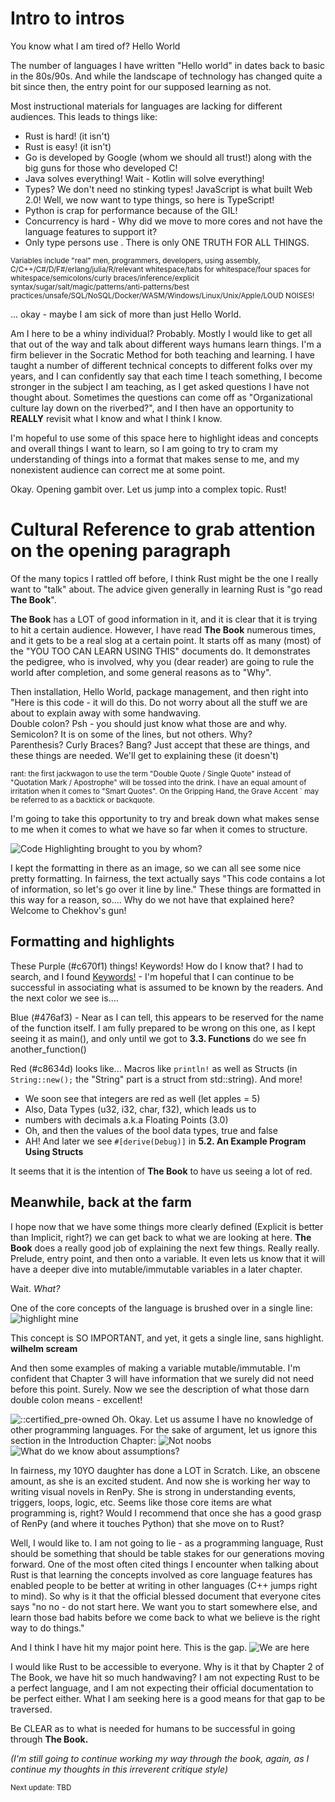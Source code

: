 # Intro to intros

You know what I am tired of? Hello World

The number of languages I have written "Hello world" in dates back to basic in the 80s/90s. And while the landscape of technology has changed quite a bit since then, the entry point for our supposed learning as not.

Most instructional materials for languages are lacking for different audiences. This leads to things like:


- Rust is hard! (it isn't)
- Rust is easy! (it isn't)
- Go is developed by Google (whom we should all trust!) along with the big guns for those who developed C!
- Java solves everything! Wait - Kotlin will solve everything!
- Types? We don't need no stinking types! JavaScript is what built Web 2.0! Well, we now want to type things, so here is TypeScript!
- Python is crap for performance because of the GIL!
- Concurrency is hard - Why did we move to more cores and not have the language features to support it?
- Only $%{DEROGATORY_VARIABLE}%$ type persons use $%{JUDGMENT_VARIABLE}%$. There is only ONE TRUTH FOR ALL THINGS.

<sup>Variables include "real" men, programmers, $%{SUBVAR}%$ developers, using assembly, C/C++/C#/D/F#/erlang/julia/R/relevant whitespace/tabs for whitespace/four spaces for whitespace/semicolons/curly braces/inference/explicit syntax/sugar/salt/magic/patterns/anti-patterns/best practices/unsafe/SQL/NoSQL/Docker/WASM/Windows/Linux/Unix/Apple/LOUD NOISES!</sup>

... okay - maybe I am sick of more than just Hello World.

Am I here to be a whiny individual? Probably. Mostly I would like to get all that out of the way and talk about different ways humans learn things. I'm a firm believer in the Socratic Method for both teaching and learning. I have taught a number of different technical concepts to different folks over my years, and I can confidently say that each time I teach something, I become stronger in the subject I am teaching, as I get asked questions I have not thought about. Sometimes the questions can come off as "Organizational culture lay down on the riverbed?", and I then have an opportunity to __REALLY__ revisit what I know and what I think I know.

I'm hopeful to use some of this space here to highlight ideas and concepts and overall things I want to learn, so I am going to try to cram my understanding of things into a format that makes sense to me, and my nonexistent audience can correct me at some point.

Okay. Opening gambit over. Let us jump into a complex topic. Rust!



# Cultural Reference to grab attention on the opening paragraph
Of the many topics I rattled off before, I think Rust might be the one I really want to "talk" about. The advice given generally in learning Rust is "go read **The Book**".

**The Book** has a LOT of good information in it, and it is clear that it is trying to hit a certain audience. However, I have read **The Book** numerous times, and it gets to be a real slog at a certain point. It starts off as many (most) of the "YOU TOO CAN LEARN USING THIS" documents do. It demonstrates the pedigree, who is involved, why you (dear reader) are going to rule the world after completion, and some general reasons as to "Why".


<p>Then installation, Hello World, package management, and then right into "Here is this code - it will do this. Do not worry about all the stuff we are about to explain away with some handwaving.
<br />Double colon? Psh - you should just know what those are and why.
<br />Semicolon? It is on some of the lines, but not others. Why?
<br />Parenthesis? Curly Braces? Bang? Just accept that these are things, and these things are needed. We'll get to explaining these (it doesn't)
</p>
<sup> rant: the first jackwagon to use the term "Double Quote / Single Quote" instead of "Quotation Mark / Apostrophe" will be tossed into the drink. I have an equal amount of irritation when it comes to "Smart Quotes". On the Gripping Hand, the Grave Accent ` may be referred to as a backtick or backquote. </sup>

I'm going to take this opportunity to try and break down what makes sense to me when it comes to what we have so far when it comes to structure.

<img src="images/mrt01.png" title="Code Highlighting brought to you by whom?"/>

I kept the formatting in there as an image, so we can all see some nice pretty formatting. In fairness, the text actually says "This code contains a lot of information, so let's go over it line by line."
These things are formatted in this way for a reason, so.... Why do we not have that explained here? Welcome to Chekhov's gun!


## Formatting and highlights

These Purple (#c670f1) things! Keywords! How do I know that? I had to search, and I found [Keywords!](https://doc.rust-lang.org/reference/keywords.html) - I'm hopeful that I can continue to be successful in associating what is assumed to be known by the readers. And the next color we see is....

Blue (#476af3) - Near as I can tell, this appears to be reserved for the name of the function itself. I am fully prepared to be wrong on this one, as I kept seeing it as main(), and only until we got to <b>3.3. Functions</b> do we see fn
another_function()

Red (#c8634d) looks like... Macros like `println!` as well as Structs (in `String::new();` the "String" part is a struct from std::string). And more!

- We soon see that integers are red as well (let apples = 5)
- Also, Data Types (u32, i32, char, f32), which leads us to
- numbers with decimals a.k.a Floating Points (3.0)
- Oh, and then the values of the bool data types, true and false
- AH! And later we see `#[derive(Debug)]` in **5.2. An Example Program Using Structs**

It seems that it is the intention of **The Book** to have us seeing a lot of red.

## Meanwhile, back at the farm

I hope now that we have some things more clearly defined (Explicit is better than Implicit, right?) we can get back to what we are looking at here.
**The Book** does a really good job of explaining the next few things. Really really. Prelude, entry point, and then onto a variable. It even lets us know that it will have a deeper dive into mutable/immutable variables in a later chapter.

Wait. *What?*

One of the core concepts of the language is brushed over in a single line:
<img src="images/mrt02.png" title="highlight mine"/>


This concept is SO IMPORTANT, and yet, it gets a single line, sans highlight. **wilhelm scream**

And then some examples of making a variable mutable/immutable. I'm confident that Chapter 3 will have information that we surely did not need before this point. Surely.
Now we see the description of what those darn double colon means - excellent!

<img src="images/mrt03.png" title="::certified_pre-owned"/>
Oh. Okay. Let us assume I have no knowledge of other programming languages. For the sake of argument, let us ignore this section in the Introduction Chapter:

<img src="images/mrt04.png" title="Not noobs"/>
<img src="images/mrt05.png" title="What do we know about assumptions?"/>



In fairness, my 10YO daughter has done a LOT in Scratch. Like, an obscene amount, as she is an excited student. And now she is working her way to writing visual novels in RenPy. She is strong in understanding events, triggers, loops, logic, etc. Seems like those core items are what programming is, right? Would I recommend that once she has a good grasp of RenPy (and where it touches Python) that she move on to Rust?


Well, I would like to. I am not going to lie - as a programming language, Rust should be something that should be table stakes for our generations moving forward. One of the most often cited things I encounter when talking about Rust is that learning the concepts involved as core language features has enabled people to be better at writing in other languages (C++ jumps right to mind). So why is it that the official blessed document that everyone cites says "no no - do not start here. We want you to start somewhere else, and learn those bad habits before we come back to what we believe is the right way to do things."


And I think I have hit my major point here. This is the gap.
<img src="images/mrt06.png" title="We are here"/>




I would like Rust to be accessible to everyone. Why is it that by Chapter 2 of The Book, we have hit so much handwaving? I am not expecting Rust to be a perfect language, and I am not expecting their official documentation to be perfect either. What I am seeking here is a good means for that gap to be traversed.

Be CLEAR as to what is needed for humans to be successful in going through **The Book.**

*(I'm still going to continue working my way through the book, again, as I continue my thoughts in this irreverent critique style)*

<sub>Next update: TBD</sub>


